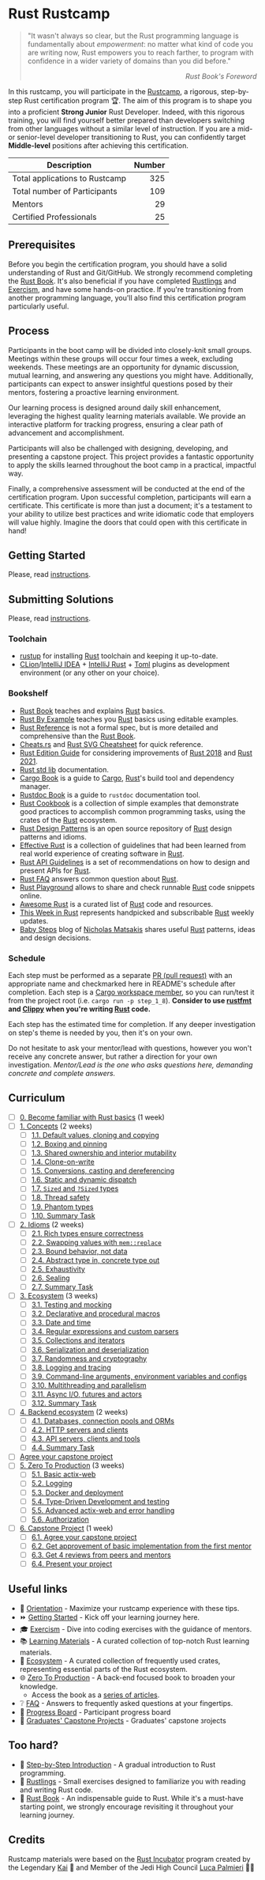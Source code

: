 Rust Rustcamp
==============

> "It wasn't always so clear, but the Rust programming language is fundamentally about _empowerment_: no matter what kind of code you are writing now, Rust empowers you to reach farther, to program with confidence in a wider variety of domains than you did before."
_<div align="right">Rust Book's Foreword</div>_

In this rustcamp, you will participate in the [Rustcamp], a rigorous, step-by-step Rust certification program 🏆. The aim of this program is to shape you into a proficient **Strong Junior** Rust Developer. Indeed, with this rigorous training, you will find yourself better prepared than developers switching from other languages without a similar level of instruction. If you are a mid- or senior-level developer transitioning to Rust, you can confidently target **Middle-level** positions after achieving this certification.

| Description                     | Number |
|---------------------------------|-------:|
| Total applications to Rustcamp  |    325 |
| Total number of Participants    |    109 |
| Mentors    |    29 |
| Certified Professionals         |     25 |

## Prerequisites

Before you begin the certification program, you should have a solid understanding of Rust and Git/GitHub. We strongly recommend completing the [Rust Book]. It's also beneficial if you have completed [Rustlings] and [Exercism], and have some hands-on practice. If you're transitioning from another programming language, you'll also find this certification program particularly useful.

## Process

Participants in the boot camp will be divided into closely-knit small groups. Meetings within these groups will occur four times a week, excluding weekends. These meetings are an opportunity for dynamic discussion, mutual learning, and answering any questions you might have. Additionally, participants can expect to answer insightful questions posed by their mentors, fostering a proactive learning environment.

Our learning process is designed around daily skill enhancement, leveraging the highest quality learning materials available. We provide an interactive platform for tracking progress, ensuring a clear path of advancement and accomplishment.

Participants will also be challenged with designing, developing, and presenting a capstone project. This project provides a fantastic opportunity to apply the skills learned throughout the boot camp in a practical, impactful way.

Finally, a comprehensive assessment will be conducted at the end of the certification program. Upon successful completion, participants will earn a certificate. This certificate is more than just a document; it's a testament to your ability to utilize best practices and write idiomatic code that employers will value highly. Imagine the doors that could open with this certificate in hand!

## Getting Started

Please, read [instructions][Getting Started].

## Submitting Solutions

Please, read [instructions][Submitting Solutions].

### Toolchain

- [rustup] for installing [Rust] toolchain and keeping it up-to-date.
- [CLion]/[IntelliJ IDEA] + [IntelliJ Rust] + [Toml][IntelliJ Toml] plugins as development environment (or any other on your choice).


### Bookshelf

- [Rust Book] teaches and explains [Rust] basics.
- [Rust By Example] teaches you [Rust] basics using editable examples.
- [Rust Reference] is not a formal spec, but is more detailed and comprehensive than the [Rust Book].
- [Cheats.rs] and [Rust SVG Cheatsheet] for quick reference.
- [Rust Edition Guide] for considering improvements of [Rust 2018] and [Rust 2021].
- [Rust std lib] documentation.
- [Cargo Book] is a guide to [Cargo], [Rust]'s build tool and dependency manager.
- [Rustdoc Book] is a guide to `rustdoc` documentation tool.
- [Rust Cookbook] is a collection of simple examples that demonstrate good practices to accomplish common programming tasks, using the crates of the [Rust] ecosystem.
- [Rust Design Patterns] is an open source repository of [Rust] design patterns and idioms.
- [Effective Rust] is a collection of guidelines that had been learned from real world experience of creating software in [Rust].
- [Rust API Guidelines] is a set of recommendations on how to design and present APIs for [Rust].
- [Rust FAQ] answers common question about [Rust].
- [Rust Playground] allows to share and check runnable [Rust] code snippets online.
- [Awesome Rust] is a curated list of [Rust] code and resources.
- [This Week in Rust] represents handpicked and subscribable [Rust] weekly updates.
- [Baby Steps] blog of [Nicholas Matsakis](https://github.com/nikomatsakis) shares useful [Rust] patterns, ideas and design decisions.




### Schedule

Each step must be performed as a separate [PR (pull request)][PR] with an appropriate name and checkmarked here in README's schedule after completion. Each step is a [Cargo workspace member][13], so you can run/test it from the project root (i.e. `cargo run -p step_1_8`). __Consider to use [rustfmt] and [Clippy] when you're writing [Rust] code.__

Each step has the estimated time for completion. If any deeper investigation on step's theme is needed by you, then it's on your own.

Do not hesitate to ask your mentor/lead with questions, however you won't receive any concrete answer, but rather a direction for your own investigation. _Mentor/Lead is the one who asks questions here, demanding concrete and complete answers._

## Curriculum

- [ ] [0. Become familiar with Rust basics][Step 0] (1 week)
- [ ] [1. Concepts][Step 1] (2 weeks)
    - [ ] [1.1. Default values, cloning and copying][Step 1.1]
    - [ ] [1.2. Boxing and pinning][Step 1.2]
    - [ ] [1.3. Shared ownership and interior mutability][Step 1.3]
    - [ ] [1.4. Clone-on-write][Step 1.4]
    - [ ] [1.5. Conversions, casting and dereferencing][Step 1.5]
    - [ ] [1.6. Static and dynamic dispatch][Step 1.6]
    - [ ] [1.7. `Sized` and `?Sized` types][Step 1.7]
    - [ ] [1.8. Thread safety][Step 1.8]
    - [ ] [1.9. Phantom types][Step 1.9]
    - [ ] [1.10. Summary Task][Step 1 Summary Task]
- [ ] [2. Idioms][Step 2] (2 weeks)
    - [ ] [2.1. Rich types ensure correctness][Step 2.1]
    - [ ] [2.2. Swapping values with `mem::replace`][Step 2.2]
    - [ ] [2.3. Bound behavior, not data][Step 2.3]
    - [ ] [2.4. Abstract type in, concrete type out][Step 2.4]
    - [ ] [2.5. Exhaustivity][Step 2.5]
    - [ ] [2.6. Sealing][Step 2.6]
    - [ ] [2.7. Summary Task][Step 2 Summary Task]
- [ ] [3. Ecosystem][Step 3] (3 weeks)
    - [ ] [3.1. Testing and mocking][Step 3.1]
    - [ ] [3.2. Declarative and procedural macros][Step 3.2]
    - [ ] [3.3. Date and time][Step 3.3]
    - [ ] [3.4. Regular expressions and custom parsers][Step 3.4]
    - [ ] [3.5. Collections and iterators][Step 3.5]
    - [ ] [3.6. Serialization and deserialization][Step 3.6]
    - [ ] [3.7. Randomness and cryptography][Step 3.7]
    - [ ] [3.8. Logging and tracing][Step 3.8]
    - [ ] [3.9. Command-line arguments, environment variables and configs][Step 3.9]
    - [ ] [3.10. Multithreading and parallelism][Step 3.10]
    - [ ] [3.11. Async I/O, futures and actors][Step 3.11]
    - [ ] [3.12. Summary Task][Step 3 Summary Task]
- [ ] [4. Backend ecosystem][Step 4] (2 weeks)
    - [ ] [4.1. Databases, connection pools and ORMs][Step 4.1]
    - [ ] [4.2. HTTP servers and clients][Step 4.2]
    - [ ] [4.3. API servers, clients and tools][Step 4.3]
    - [ ] [4.4. Summary Task][Step 4 Summary Task]
- [ ] [Agree your capstone project][Step 6.1]
- [ ] [5. Zero To Production][Step 5] (3 weeks)
    - [ ] [5.1. Basic actix-web][Step 5.1]
    - [ ] [5.2. Logging][Step 5.2]
    - [ ] [5.3. Docker and deployment][Step 5.3]
    - [ ] [5.4. Type-Driven Development and testing][Step 5.4]
    - [ ] [5.5. Advanced actix-web and error handling][Step 5.5]
    - [ ] [5.6. Authorization][Step 5.6]
- [ ] [6. Capstone Project][Step 6] (1 week)
    - [ ] [6.1. Agree your capstone project][Step 6.1]
    - [ ] [6.2. Get approvement of basic implementation from the first mentor][Step 6.2]
    - [ ] [6.3. Get 4 reviews from peers and mentors][Step 6.3]
    - [ ] [6.4. Present your project][Step 6.4]

## Useful links

- 🧭 [Orientation] - Maximize your rustcamp experience with these tips.
- ⏩ [Getting Started][Getting Started] - Kick off your learning journey here.
- 🎓 [Exercism] - Dive into coding exercises with the guidance of mentors.
- 📚 [Learning Materials][Learning Materials] - A curated collection of top-notch Rust learning materials.
- 🔧 [Ecosystem][Ecosystem] - A curated collection of frequently used crates, representing essential parts of the Rust ecosystem.
- 🌐 [Zero To Production] - A back-end focused book to broaden your knowledge.
  - Access the book as a [series of articles][Zero To Production as a series of articles].
- ❔ [FAQ] - Answers to frequently asked questions at your fingertips.
- 🔄 [Progress Board] - Participant progress board
- 🚀 [Graduates' Capstone Projects] - Graduates' сapstone зrojects
  
## Too hard?

- 👣 [Step-by-Step Introduction] - A gradual introduction to Rust programming.
- 🐣 [Rustlings] - Small exercises designed to familiarize you with reading and writing Rust code.
- 📘 [Rust Book] - An indispensable guide to Rust. While it's a must-have starting point, we strongly encourage revisiting it throughout your learning journey.
<!-- - 🗂️ Awesome List of [Learning Materials on Git][Learning Materials on Git] - Essential resources for mastering Git. -->

## Credits

Rustcamp materials were based on the [Rust Incubator](https://github.com/instrumentisto/rust-incubator) program created by the Legendary [Kai](https://github.com/tyranron) 💜 and Member of the Jedi High Council [Luca Palmieri](https://github.com/LukeMathWalker) 🧙‍♂️

[Step 0]: 0_vocabulary
[Step 1]: 1_concepts
[Step 1.1]: 1_concepts/1_1_default_clone_copy
[Step 1.2]: 1_concepts/1_2_box_pin
[Step 1.3]: 1_concepts/1_3_rc_cell
[Step 1.4]: 1_concepts/1_4_cow
[Step 1.5]: 1_concepts/1_5_convert_cast_deref
[Step 1.6]: 1_concepts/1_6_dispatch
[Step 1.7]: 1_concepts/1_7_sized
[Step 1.8]: 1_concepts/1_8_thread_safety
[Step 1.9]: 1_concepts/1_9_phantom
[Step 1 Summary Task]: 1_concepts/README.md#task
[Step 2]: 2_idioms
[Step 2.1]: 2_idioms/2_1_type_safety
[Step 2.2]: 2_idioms/2_2_mem_replace
[Step 2.3]: 2_idioms/2_3_bound_impl
[Step 2.4]: 2_idioms/2_4_generic_in_type_out
[Step 2.5]: 2_idioms/2_5_exhaustivity
[Step 2.6]: 2_idioms/2_6_sealing
[Step 2 Summary Task]: 2_idioms/README.md#task
[Step 3]: 3_ecosystem
[Step 3.1]: 3_ecosystem/3_1_testing
[Step 3.2]: 3_ecosystem/3_2_macro
[Step 3.3]: 3_ecosystem/3_3_date_time
[Step 3.4]: 3_ecosystem/3_4_regex_parsing
[Step 3.5]: 3_ecosystem/3_5_collections
[Step 3.6]: 3_ecosystem/3_6_serde
[Step 3.7]: 3_ecosystem/3_7_rand_crypto
[Step 3.8]: 3_ecosystem/3_8_log
[Step 3.9]: 3_ecosystem/3_9_cmd_env_conf
[Step 3.10]: 3_ecosystem/3_10_threads
[Step 3.11]: 3_ecosystem/3_11_async
[Step 3 Summary Task]: 3_ecosystem/README.md#task
[Step 4]: 4_backend
[Step 4.1]: 4_backend/4_1_db
[Step 4.2]: 4_backend/4_2_http
[Step 4.3]: 4_backend/4_3_api
[Step 4 Summary Task]: 4_backend/README.md#task
[Step 5]: 5_zero2prod
[Step 5.1]: 5_zero2prod/3_chapter
[Step 5.2]: 5_zero2prod/4_chapter
[Step 5.3]: 5_zero2prod/5_chapter
[Step 5.4]: 5_zero2prod/6_chapter
[Step 5.5]: 5_zero2prod/7_chapter
[Step 5.6]: 5_zero2prod/10_chapter
[Step 6]: 6_project
[Step 6.1]: 6_project/README.md#step-61-agree-on-your-capstone-project
[Step 6.2]: 6_project/README.md#step-62-get-approvement-of-basic-implementation-from-the-first-mentor
[Step 6.3]: 6_project/README.md#step-63-get-4-reviews-from-peers-and-mentors
[Step 6.4]: 6_project/README.md#step-64-present-your-project

[Awesome Rust]: https://github.com/rust-unofficial/awesome-rust
[Baby Steps]: http://smallcultfollowing.com/babysteps
[Cargo]: https://github.com/rust-lang/cargo
[Cargo Book]: https://doc.rust-lang.org/cargo
[Cheats.rs]: https://cheats.rs
[CLion]: https://www.jetbrains.com/clion
[Effective Rust]: https://www.lurklurk.org/effective-rust
[GitHub repository]: https://help.github.com/articles/github-glossary/#repository
[IntelliJ IDEA]: https://www.jetbrains.com/idea
[IntelliJ Rust]: https://intellij-rust.github.io
[IntelliJ Toml]: https://plugins.jetbrains.com/plugin/8195-toml
[PR]: https://help.github.com/articles/github-glossary/#pull-request
[workspace]: https://doc.rust-lang.org/book/ch14-03-cargo-workspaces.html
[Rust]: https://www.rust-lang.org
[Rust 2018]: https://doc.rust-lang.org/edition-guide/rust-2018/index.html
[Rust 2021]: https://doc.rust-lang.org/edition-guide/rust-2021/index.html
[Rust API Guidelines]: https://rust-lang.github.io/api-guidelines
[Rust By Example]: https://doc.rust-lang.org/rust-by-example
[Rust Cookbook]: https://rust-lang-nursery.github.io/rust-cookbook
[Rust Design Patterns]: https://rust-unofficial.github.io/patterns
[Rust Edition Guide]: https://doc.rust-lang.org/edition-guide
[Rust FAQ]: https://prev.rust-lang.org/faq.html
[Rust Playground]: https://play.rust-lang.org
[Rust Reference]: https://doc.rust-lang.org/reference
[Rust std lib]: https://doc.rust-lang.org/std
[Rust SVG Cheatsheet]: https://www.breakdown-notes.com/make/load/rust_cs_canvas/true
[Rustdoc Book]: https://doc.rust-lang.org/rustdoc
[Clippy]: https://github.com/rust-lang/rust-clippy
[rustfmt]: https://github.com/rust-lang/rustfmt
[Rustcamp ]: https://github.com/rust-lang-ua/rustcamp
[Fork As Template]: https://help.github.com/en/articles/creating-a-repository-from-a-template
[rustup]: https://rustup.rs
[This Week in Rust]: https://this-week-in-rust.org
[bot]: https://github.com/1tbot
[how to fork - step by step]: ./how_to_fork.md

[Orientation]: ./orientation.md
[Getting Started]: ./orientation.md#getting-started
[Submitting Solutions]: ./orientation.md#submitting-solutions
[Exercism]: https://exercism.org/tracks/rust
[Rust Quiz]: https://github.com/dtolnay/rust-quiz
[Learning Materials]: https://github.com/rust-lang-ua/learn_rust_together/blob/master/learn.md
[Ecosystem]: https://github.com/rust-lang-ua/learn_rust_together/blob/master/toolbox_general.md
[Zero To Production]: https://www.zero2prod.com/index.html?country=Ukraine&discount_code=EEU60
[Zero To Production as a series of articles]: ./backend_book.md
[FAQ]: ./faq.md
[Step-by-Step Introduction]: https://github.com/rust-lang-ua/learn_rust_together/blob/master/introduction.md
[Rustlings]: https://github.com/rust-lang/rustlings
[Learning Materials on Git]: https://github.com/Learn-Together-Pro/LearnGitTogether
[Rust Book]: https://doc.rust-lang.org/book
[Progress Board]: https://github.com/rust-lang-ua/rustcamp_progress/blob/master/README.md
[Graduates' Capstone Projects]: https://github.com/rust-lang-ua/rustcamp_projects


[13]: https://doc.rust-lang.org/book/ch14-03-cargo-workspaces.html

